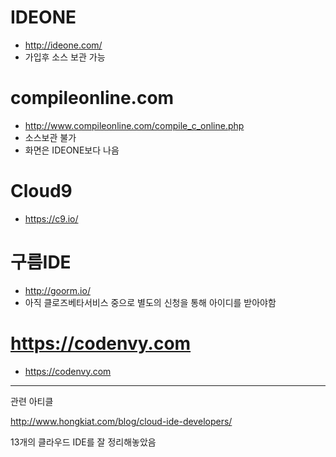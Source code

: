# IDEONE

  * http://ideone.com/
  * 가입후 소스 보관 가능

# compileonline.com

  * http://www.compileonline.com/compile_c_online.php
  * 소스보관 불가
  * 화면은 IDEONE보다 나음

# Cloud9

  * https://c9.io/

# 구름IDE

  * http://goorm.io/
  * 아직 클로즈베타서비스 중으로 별도의 신청을 통해 아이디를 받아야함

# https://codenvy.com

  * https://codenvy.com



---


관련 아티클

http://www.hongkiat.com/blog/cloud-ide-developers/

13개의 클라우드 IDE를 잘 정리해놓았음